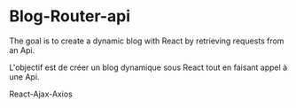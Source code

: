 # Blog-Router-api
The goal is to create a dynamic blog with React by retrieving requests from an Api.  

L'objectif est de créer un blog dynamique sous React tout en faisant appel à une Api.  

React-Ajax-Axios

